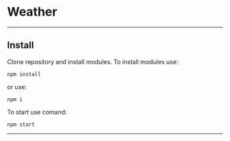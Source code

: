 # Weather

----------------------------

## Install
Clone repository and install modules.
To install modules use:

```
npm install
```
or use:
```
npm i
```

To start use comand:
```
npm start
```

-------------------------

